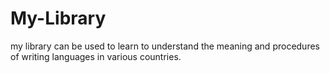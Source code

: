 # My-Library
my library can be used to learn to understand the meaning and procedures of writing languages ​​in various countries.

